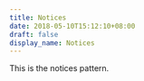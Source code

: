 ```yaml
---
title: Notices
date: 2018-05-10T15:12:10+08:00
draft: false
display_name: Notices
---
```


This is the notices pattern.